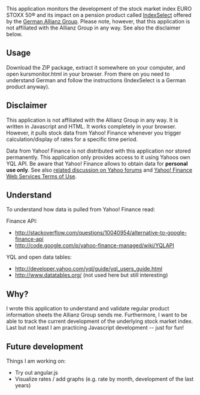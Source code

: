 This application monitors the development of the stock market index EURO STOXX 50&reg; and its impact on a pension product called [IndexSelect](https://www.allianz.de/produkte/altersvorsorge/vorsorgekonzepte/vorsorgeIndexselect.html) offered by the [German Allianz Group](https://www.allianz.de). Please note, however, that this application is not affiliated with the Allianz Group in any way. See also the disclaimer below. 

Usage
--------------

Download the ZIP package, extract it somewhere on your computer, and open kursmonitor.html in your browser. From there on you need to understand German and follow the instructions (IndexSelect is a German product anyway).


Disclaimer
--------------

This application is not affiliated with the Allianz Group in any way. It is written in Javascript and HTML. It works completely in your browser. However, it pulls stock data from Yahoo! Finance whenever you trigger calculation/display of rates for a specific time period.

Data from Yahoo! Finance is not distributed with this application nor stored permanently. This application only provides access to it using Yahoos own YQL API. Be aware that Yahoo! Finance allows to obtain data for **personal use only**. See also [related discussion on Yahoo forums](http://developer.yahoo.com/forum/General-Discussion-at-YDN/Using-Yahoo-Finance-API-Not-RSS-/1250246255000-0b82f8f0-7f48-3af2-8fe2-e73a138cbfaa) and [Yahoo! Finance Web Services Terms of Use](http://finance.yahoo.com/badges/tos).


Understand
--------------

To understand how data is pulled from Yahoo! Finance read:

Finance API:
- http://stackoverflow.com/questions/10040954/alternative-to-google-finance-api
- http://code.google.com/p/yahoo-finance-managed/wiki/YQLAPI

YQL and open data tables:
- http://developer.yahoo.com/yql/guide/yql_users_guide.html
- http://www.datatables.org/ (not used here but still interesting)


Why?
--------------

I wrote this application to understand and validate regular product information sheets the Allianz Group sends me. Furthermore, I want to be able to track the current development of the underlying stock market index. Last but not least I am practicing Javascript development -- just for fun!


Future development
--------------

Things I am working on:
- Try out angular.js
- Visualize rates / add graphs (e.g. rate by month, development of the last years)
